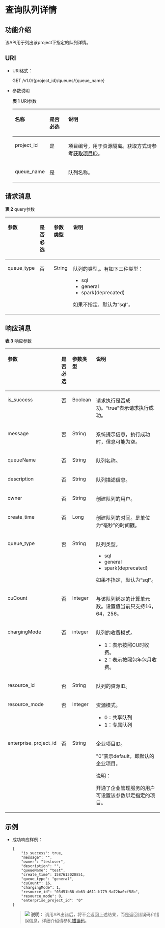 # 查询队列详情<a name="dli_02_0251"></a>

## 功能介绍<a name="section18998185384911"></a>

该API用于列出该project下指定的队列详情。

## URI<a name="s9e1b8ec5b57c422a942b19835da7d66e"></a>

-   URI格式：

    GET /v1.0/\{project\_id\}/queues/\{queue\_name\}

-   参数说明

    **表 1**  URI参数

    <a name="zh-cn_topic_0069077803_table60779388"></a>
    <table><thead align="left"><tr id="zh-cn_topic_0069077803_row61411666"><th class="cellrowborder" valign="top" width="17.82%" id="mcps1.2.4.1.1"><p id="a420a62a594f9410eaea229ffc8037a61"><a name="a420a62a594f9410eaea229ffc8037a61"></a><a name="a420a62a594f9410eaea229ffc8037a61"></a>名称</p>
    </th>
    <th class="cellrowborder" valign="top" width="13.239999999999998%" id="mcps1.2.4.1.2"><p id="zh-cn_topic_0069077803_p873025824211"><a name="zh-cn_topic_0069077803_p873025824211"></a><a name="zh-cn_topic_0069077803_p873025824211"></a>是否必选</p>
    </th>
    <th class="cellrowborder" valign="top" width="68.94%" id="mcps1.2.4.1.3"><p id="a692d3cd97b464aed90ba6d841900a4a5"><a name="a692d3cd97b464aed90ba6d841900a4a5"></a><a name="a692d3cd97b464aed90ba6d841900a4a5"></a>说明</p>
    </th>
    </tr>
    </thead>
    <tbody><tr id="zh-cn_topic_0069077803_row48589216"><td class="cellrowborder" valign="top" width="17.82%" headers="mcps1.2.4.1.1 "><p id="zh-cn_topic_0069077803_p43412436"><a name="zh-cn_topic_0069077803_p43412436"></a><a name="zh-cn_topic_0069077803_p43412436"></a>project_id</p>
    </td>
    <td class="cellrowborder" valign="top" width="13.239999999999998%" headers="mcps1.2.4.1.2 "><p id="zh-cn_topic_0069077803_p26746391"><a name="zh-cn_topic_0069077803_p26746391"></a><a name="zh-cn_topic_0069077803_p26746391"></a>是</p>
    </td>
    <td class="cellrowborder" valign="top" width="68.94%" headers="mcps1.2.4.1.3 "><p id="p1310472724012"><a name="p1310472724012"></a><a name="p1310472724012"></a>项目编号，用于资源隔离。获取方式请参考<a href="获取项目ID.md">获取项目ID</a>。</p>
    </td>
    </tr>
    <tr id="row1691519137166"><td class="cellrowborder" valign="top" width="17.82%" headers="mcps1.2.4.1.1 "><p id="p58451326141618"><a name="p58451326141618"></a><a name="p58451326141618"></a>queue_name</p>
    </td>
    <td class="cellrowborder" valign="top" width="13.239999999999998%" headers="mcps1.2.4.1.2 "><p id="p138451726171613"><a name="p138451726171613"></a><a name="p138451726171613"></a>是</p>
    </td>
    <td class="cellrowborder" valign="top" width="68.94%" headers="mcps1.2.4.1.3 "><p id="p10845102621613"><a name="p10845102621613"></a><a name="p10845102621613"></a>队列名称。</p>
    </td>
    </tr>
    </tbody>
    </table>


## 请求消息<a name="section20458182103"></a>

**表 2**  query参数

<a name="zh-cn_topic_0069078607_zh-cn_topic_0069077926_table52036772"></a>
<table><thead align="left"><tr id="zh-cn_topic_0069078607_zh-cn_topic_0069077926_row6711263"><th class="cellrowborder" valign="top" width="10.549999999999999%" id="mcps1.2.5.1.1"><p id="zh-cn_topic_0069078607_zh-cn_topic_0069077926_p1641446825"><a name="zh-cn_topic_0069078607_zh-cn_topic_0069077926_p1641446825"></a><a name="zh-cn_topic_0069078607_zh-cn_topic_0069077926_p1641446825"></a>参数</p>
</th>
<th class="cellrowborder" valign="top" width="10.37%" id="mcps1.2.5.1.2"><p id="zh-cn_topic_0069078607_zh-cn_topic_0069077926_p20413469220"><a name="zh-cn_topic_0069078607_zh-cn_topic_0069077926_p20413469220"></a><a name="zh-cn_topic_0069078607_zh-cn_topic_0069077926_p20413469220"></a>是否必选</p>
</th>
<th class="cellrowborder" valign="top" width="12.559999999999999%" id="mcps1.2.5.1.3"><p id="zh-cn_topic_0069078607_zh-cn_topic_0069077926_p124174619213"><a name="zh-cn_topic_0069078607_zh-cn_topic_0069077926_p124174619213"></a><a name="zh-cn_topic_0069078607_zh-cn_topic_0069077926_p124174619213"></a>参数类型</p>
</th>
<th class="cellrowborder" valign="top" width="66.52%" id="mcps1.2.5.1.4"><p id="zh-cn_topic_0069078607_zh-cn_topic_0069077926_p0413461523"><a name="zh-cn_topic_0069078607_zh-cn_topic_0069077926_p0413461523"></a><a name="zh-cn_topic_0069078607_zh-cn_topic_0069077926_p0413461523"></a>说明</p>
</th>
</tr>
</thead>
<tbody><tr id="row2860739104812"><td class="cellrowborder" valign="top" width="10.549999999999999%" headers="mcps1.2.5.1.1 "><p id="p9500112117611"><a name="p9500112117611"></a><a name="p9500112117611"></a>queue_type</p>
</td>
<td class="cellrowborder" valign="top" width="10.37%" headers="mcps1.2.5.1.2 "><p id="p205003215615"><a name="p205003215615"></a><a name="p205003215615"></a>否</p>
</td>
<td class="cellrowborder" valign="top" width="12.559999999999999%" headers="mcps1.2.5.1.3 "><p id="p450062116611"><a name="p450062116611"></a><a name="p450062116611"></a>String</p>
</td>
<td class="cellrowborder" valign="top" width="66.52%" headers="mcps1.2.5.1.4 "><p id="p4591904711"><a name="p4591904711"></a><a name="p4591904711"></a>队列的类型,。有如下三种类型：</p>
<a name="ul25061132778"></a><a name="ul25061132778"></a><ul id="ul25061132778"><li>sql</li><li>general</li><li>spark(deprecated)</li></ul>
<p id="p1340913207717"><a name="p1340913207717"></a><a name="p1340913207717"></a>如果不指定，默认为<span class="parmvalue" id="parmvalue8482184413717"><a name="parmvalue8482184413717"></a><a name="parmvalue8482184413717"></a>“sql”</span>。</p>
</td>
</tr>
</tbody>
</table>

## 响应消息<a name="sd1ecb66580054b2ea403be8b2272a2c7"></a>

**表 3**  响应参数

<a name="zh-cn_topic_0069077927_table56638444"></a>
<table><thead align="left"><tr id="zh-cn_topic_0069077927_row48911609"><th class="cellrowborder" valign="top" width="15.010000000000002%" id="mcps1.2.5.1.1"><p id="ae076f6b3f1bf463b9cc087fc566253d5"><a name="ae076f6b3f1bf463b9cc087fc566253d5"></a><a name="ae076f6b3f1bf463b9cc087fc566253d5"></a>参数</p>
</th>
<th class="cellrowborder" valign="top" width="9.36%" id="mcps1.2.5.1.2"><p id="p12583123083811"><a name="p12583123083811"></a><a name="p12583123083811"></a>是否必选</p>
</th>
<th class="cellrowborder" valign="top" width="10.51%" id="mcps1.2.5.1.3"><p id="a59685f4525af4d82a623288ff8ccb0f4"><a name="a59685f4525af4d82a623288ff8ccb0f4"></a><a name="a59685f4525af4d82a623288ff8ccb0f4"></a>参数类型</p>
</th>
<th class="cellrowborder" valign="top" width="65.12%" id="mcps1.2.5.1.4"><p id="zh-cn_topic_0069077927_p632718127368"><a name="zh-cn_topic_0069077927_p632718127368"></a><a name="zh-cn_topic_0069077927_p632718127368"></a>说明</p>
</th>
</tr>
</thead>
<tbody><tr id="zh-cn_topic_0069077927_row27919264"><td class="cellrowborder" valign="top" width="15.010000000000002%" headers="mcps1.2.5.1.1 "><p id="zh-cn_topic_0069077927_p46867877"><a name="zh-cn_topic_0069077927_p46867877"></a><a name="zh-cn_topic_0069077927_p46867877"></a>is_success</p>
</td>
<td class="cellrowborder" valign="top" width="9.36%" headers="mcps1.2.5.1.2 "><p id="p9584230133817"><a name="p9584230133817"></a><a name="p9584230133817"></a>否</p>
</td>
<td class="cellrowborder" valign="top" width="10.51%" headers="mcps1.2.5.1.3 "><p id="zh-cn_topic_0069077927_p7327597"><a name="zh-cn_topic_0069077927_p7327597"></a><a name="zh-cn_topic_0069077927_p7327597"></a>Boolean</p>
</td>
<td class="cellrowborder" valign="top" width="65.12%" headers="mcps1.2.5.1.4 "><p id="zh-cn_topic_0069077927_p56664447"><a name="zh-cn_topic_0069077927_p56664447"></a><a name="zh-cn_topic_0069077927_p56664447"></a>请求执行是否成功。<span class="parmvalue" id="parmvalue15544115155755"><a name="parmvalue15544115155755"></a><a name="parmvalue15544115155755"></a>“true”</span>表示请求执行成功。</p>
</td>
</tr>
<tr id="zh-cn_topic_0069077927_row40217981"><td class="cellrowborder" valign="top" width="15.010000000000002%" headers="mcps1.2.5.1.1 "><p id="zh-cn_topic_0069077927_p36431005"><a name="zh-cn_topic_0069077927_p36431005"></a><a name="zh-cn_topic_0069077927_p36431005"></a>message</p>
</td>
<td class="cellrowborder" valign="top" width="9.36%" headers="mcps1.2.5.1.2 "><p id="p95842301382"><a name="p95842301382"></a><a name="p95842301382"></a>否</p>
</td>
<td class="cellrowborder" valign="top" width="10.51%" headers="mcps1.2.5.1.3 "><p id="zh-cn_topic_0069077927_p49163111"><a name="zh-cn_topic_0069077927_p49163111"></a><a name="zh-cn_topic_0069077927_p49163111"></a>String</p>
</td>
<td class="cellrowborder" valign="top" width="65.12%" headers="mcps1.2.5.1.4 "><p id="a4fa277540d3e42e48cec2027a36ca6bc"><a name="a4fa277540d3e42e48cec2027a36ca6bc"></a><a name="a4fa277540d3e42e48cec2027a36ca6bc"></a>系统提示信息，执行成功时，信息可能为空。</p>
</td>
</tr>
<tr id="row1356812420129"><td class="cellrowborder" valign="top" width="15.010000000000002%" headers="mcps1.2.5.1.1 "><p id="p10569114220124"><a name="p10569114220124"></a><a name="p10569114220124"></a>queueName</p>
</td>
<td class="cellrowborder" valign="top" width="9.36%" headers="mcps1.2.5.1.2 "><p id="p15691942131215"><a name="p15691942131215"></a><a name="p15691942131215"></a>否</p>
</td>
<td class="cellrowborder" valign="top" width="10.51%" headers="mcps1.2.5.1.3 "><p id="p13569134217129"><a name="p13569134217129"></a><a name="p13569134217129"></a>String</p>
</td>
<td class="cellrowborder" valign="top" width="65.12%" headers="mcps1.2.5.1.4 "><p id="p16569742181211"><a name="p16569742181211"></a><a name="p16569742181211"></a>队列名称。</p>
</td>
</tr>
<tr id="row43401748181215"><td class="cellrowborder" valign="top" width="15.010000000000002%" headers="mcps1.2.5.1.1 "><p id="p123338931418"><a name="p123338931418"></a><a name="p123338931418"></a>description</p>
</td>
<td class="cellrowborder" valign="top" width="9.36%" headers="mcps1.2.5.1.2 "><p id="p9333295141"><a name="p9333295141"></a><a name="p9333295141"></a>否</p>
</td>
<td class="cellrowborder" valign="top" width="10.51%" headers="mcps1.2.5.1.3 "><p id="p133313912144"><a name="p133313912144"></a><a name="p133313912144"></a>String</p>
</td>
<td class="cellrowborder" valign="top" width="65.12%" headers="mcps1.2.5.1.4 "><p id="p133331593147"><a name="p133331593147"></a><a name="p133331593147"></a>队列描述信息。</p>
</td>
</tr>
<tr id="row114981240141011"><td class="cellrowborder" valign="top" width="15.010000000000002%" headers="mcps1.2.5.1.1 "><p id="p99111683155"><a name="p99111683155"></a><a name="p99111683155"></a>owner</p>
</td>
<td class="cellrowborder" valign="top" width="9.36%" headers="mcps1.2.5.1.2 "><p id="p391118841511"><a name="p391118841511"></a><a name="p391118841511"></a>否</p>
</td>
<td class="cellrowborder" valign="top" width="10.51%" headers="mcps1.2.5.1.3 "><p id="p16911585157"><a name="p16911585157"></a><a name="p16911585157"></a>String</p>
</td>
<td class="cellrowborder" valign="top" width="65.12%" headers="mcps1.2.5.1.4 "><p id="p59112088159"><a name="p59112088159"></a><a name="p59112088159"></a>创建队列的用户。</p>
</td>
</tr>
<tr id="row174998404108"><td class="cellrowborder" valign="top" width="15.010000000000002%" headers="mcps1.2.5.1.1 "><p id="p1126173912157"><a name="p1126173912157"></a><a name="p1126173912157"></a>create_time</p>
</td>
<td class="cellrowborder" valign="top" width="9.36%" headers="mcps1.2.5.1.2 "><p id="p191261339151515"><a name="p191261339151515"></a><a name="p191261339151515"></a>否</p>
</td>
<td class="cellrowborder" valign="top" width="10.51%" headers="mcps1.2.5.1.3 "><p id="p51261739141515"><a name="p51261739141515"></a><a name="p51261739141515"></a>Long</p>
</td>
<td class="cellrowborder" valign="top" width="65.12%" headers="mcps1.2.5.1.4 "><p id="p1512633991520"><a name="p1512633991520"></a><a name="p1512633991520"></a>创建队列的时间。是单位为“毫秒”的时间戳。</p>
</td>
</tr>
<tr id="row3386182015718"><td class="cellrowborder" valign="top" width="15.010000000000002%" headers="mcps1.2.5.1.1 "><p id="p0387142020573"><a name="p0387142020573"></a><a name="p0387142020573"></a>queue_type</p>
</td>
<td class="cellrowborder" valign="top" width="9.36%" headers="mcps1.2.5.1.2 "><p id="p33871720155711"><a name="p33871720155711"></a><a name="p33871720155711"></a>否</p>
</td>
<td class="cellrowborder" valign="top" width="10.51%" headers="mcps1.2.5.1.3 "><p id="p23871920205719"><a name="p23871920205719"></a><a name="p23871920205719"></a>String</p>
</td>
<td class="cellrowborder" valign="top" width="65.12%" headers="mcps1.2.5.1.4 "><p id="p143871020135713"><a name="p143871020135713"></a><a name="p143871020135713"></a>队列类型。</p>
<a name="ul105911528185918"></a><a name="ul105911528185918"></a><ul id="ul105911528185918"><li>sql</li><li>general</li><li>spark(deprecated)</li></ul>
<p id="p592017412091"><a name="p592017412091"></a><a name="p592017412091"></a>如果不指定，默认为<span class="parmvalue" id="parmvalue2218431291"><a name="parmvalue2218431291"></a><a name="parmvalue2218431291"></a>“sql”</span>。</p>
</td>
</tr>
<tr id="row1850012406101"><td class="cellrowborder" valign="top" width="15.010000000000002%" headers="mcps1.2.5.1.1 "><p id="p1742621810161"><a name="p1742621810161"></a><a name="p1742621810161"></a>cuCount</p>
</td>
<td class="cellrowborder" valign="top" width="9.36%" headers="mcps1.2.5.1.2 "><p id="p184269182167"><a name="p184269182167"></a><a name="p184269182167"></a>否</p>
</td>
<td class="cellrowborder" valign="top" width="10.51%" headers="mcps1.2.5.1.3 "><p id="p442615188165"><a name="p442615188165"></a><a name="p442615188165"></a>Integer</p>
</td>
<td class="cellrowborder" valign="top" width="65.12%" headers="mcps1.2.5.1.4 "><p id="p104261918101617"><a name="p104261918101617"></a><a name="p104261918101617"></a>与该队列绑定的计算单元数。设置值当前只支持16，64，256。</p>
</td>
</tr>
<tr id="row014852612112"><td class="cellrowborder" valign="top" width="15.010000000000002%" headers="mcps1.2.5.1.1 "><p id="p317512314178"><a name="p317512314178"></a><a name="p317512314178"></a>chargingMode</p>
</td>
<td class="cellrowborder" valign="top" width="9.36%" headers="mcps1.2.5.1.2 "><p id="p1175192314171"><a name="p1175192314171"></a><a name="p1175192314171"></a>否</p>
</td>
<td class="cellrowborder" valign="top" width="10.51%" headers="mcps1.2.5.1.3 "><p id="p8175123201717"><a name="p8175123201717"></a><a name="p8175123201717"></a>integer</p>
</td>
<td class="cellrowborder" valign="top" width="65.12%" headers="mcps1.2.5.1.4 "><p id="p121753230174"><a name="p121753230174"></a><a name="p121753230174"></a>队列的收费模式。</p>
<a name="ul1158897191820"></a><a name="ul1158897191820"></a><ul id="ul1158897191820"><li>1：表示按照CU时收费。</li><li>2：表示按照包年包月收费。</li></ul>
</td>
</tr>
<tr id="row6149326191115"><td class="cellrowborder" valign="top" width="15.010000000000002%" headers="mcps1.2.5.1.1 "><p id="p127543294193"><a name="p127543294193"></a><a name="p127543294193"></a>resource_id</p>
</td>
<td class="cellrowborder" valign="top" width="9.36%" headers="mcps1.2.5.1.2 "><p id="p3754829161916"><a name="p3754829161916"></a><a name="p3754829161916"></a>否</p>
</td>
<td class="cellrowborder" valign="top" width="10.51%" headers="mcps1.2.5.1.3 "><p id="p13754829171919"><a name="p13754829171919"></a><a name="p13754829171919"></a>String</p>
</td>
<td class="cellrowborder" valign="top" width="65.12%" headers="mcps1.2.5.1.4 "><p id="p7754929111918"><a name="p7754929111918"></a><a name="p7754929111918"></a>队列的资源ID。</p>
</td>
</tr>
<tr id="row21491526201117"><td class="cellrowborder" valign="top" width="15.010000000000002%" headers="mcps1.2.5.1.1 "><p id="p12773715203"><a name="p12773715203"></a><a name="p12773715203"></a>resource_mode</p>
</td>
<td class="cellrowborder" valign="top" width="9.36%" headers="mcps1.2.5.1.2 "><p id="p1977314113200"><a name="p1977314113200"></a><a name="p1977314113200"></a>否</p>
</td>
<td class="cellrowborder" valign="top" width="10.51%" headers="mcps1.2.5.1.3 "><p id="p17773101152016"><a name="p17773101152016"></a><a name="p17773101152016"></a>Integer</p>
</td>
<td class="cellrowborder" valign="top" width="65.12%" headers="mcps1.2.5.1.4 "><p id="p4773161142016"><a name="p4773161142016"></a><a name="p4773161142016"></a>资源模式。</p>
<a name="ul458452622013"></a><a name="ul458452622013"></a><ul id="ul458452622013"><li>0：共享队列</li><li>1：专属队列</li></ul>
</td>
</tr>
<tr id="row715022661111"><td class="cellrowborder" valign="top" width="15.010000000000002%" headers="mcps1.2.5.1.1 "><p id="p0789741152015"><a name="p0789741152015"></a><a name="p0789741152015"></a>enterprise_project_id</p>
</td>
<td class="cellrowborder" valign="top" width="9.36%" headers="mcps1.2.5.1.2 "><p id="p1678954113205"><a name="p1678954113205"></a><a name="p1678954113205"></a>否</p>
</td>
<td class="cellrowborder" valign="top" width="10.51%" headers="mcps1.2.5.1.3 "><p id="p978964110205"><a name="p978964110205"></a><a name="p978964110205"></a>String</p>
</td>
<td class="cellrowborder" valign="top" width="65.12%" headers="mcps1.2.5.1.4 "><p id="p19208155822017"><a name="p19208155822017"></a><a name="p19208155822017"></a>企业项目ID。</p>
<p id="p15789124119201"><a name="p15789124119201"></a><a name="p15789124119201"></a>"0”表示default，即默认的企业项目。</p>
<div class="note" id="note57351159214"><a name="note57351159214"></a><a name="note57351159214"></a><span class="notetitle"> 说明： </span><div class="notebody"><p id="p16736115132113"><a name="p16736115132113"></a><a name="p16736115132113"></a>开通了企业管理服务的用户可设置该参数绑定指定的项目。</p>
</div></div>
</td>
</tr>
</tbody>
</table>

## 示例<a name="section17446171164041"></a>

-   成功响应样例：

    ```
    {
        "is_success": true,
        "message": "",
        "owner": "testuser",
        "description": "",
        "queueName": "test",
        "create_time": 1587613028851,
        "queue_type": "general",
        "cuCount": 16,
        "chargingMode": 1,
        "resource_id": "03d51b88-db63-4611-b779-9a72ba0cf58b",
        "resource_mode": 0,
        "enterprise_project_id": "0"
    }
    ```

    >![](public_sys-resources/icon-note.gif) **说明：** 
    >调用API出错后，将不会返回上述结果，而是返回错误码和错误信息，详细介绍请参见[错误码](错误码.md)。


